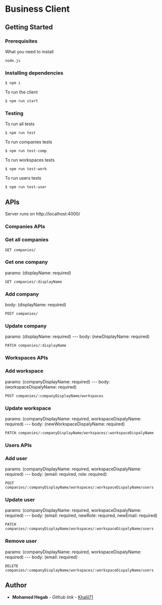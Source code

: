 # Business Client

## Getting Started

### Prerequisites

What you need to install

```
node.js
```

### Installing dependencies

```
$ npm i
```

To run the client

```
$ npm run start
```

### Testing

To run all tests

```
$ npm run test
```

To run companies tests

```
$ npm run test-comp
```

To run workspaces tests

```
$ npm run test-work
```

To run users tests

```
$ npm run test-user
```

## APIs

Server runs on http://localhost:4000/

### Companies APIs

### Get all companies

```
GET companies/
```

### Get one company

params: (displayName: required)

```
GET companies/:displayName
```

### Add company

body: (displayName: required)

```
POST companies/
```

### Update company

params: (displayName: required) --- body: (newDisplayName: required)

```
PATCH companies/:displayName
```

### Workspaces APIs

### Add workspace

params: (companyDisplayName: required) --- body: (workspaceDispalyName: required)

```
POST companies/:companyDisplayName/workspaces
```

### Update workspace

params: (companyDisplayName: required, workspaceDispalyName: required) --- body: (newWorkspaceDispalyName: required)

```
PATCH companies/:companyDisplayName/workspaces/:workspaceDispalyName
```

### Users APIs

### Add user

params: (companyDisplayName: required, workspaceDispalyName: required) --- body: (email: required, role: required)

```
POST companies/:companyDisplayName/workspaces/:workspaceDispalyName/users
```

### Update user

params: (companyDisplayName: required, workspaceDispalyName: required) --- body: (email: required, newRole: required, newEmail: required)

```
PATCH companies/:companyDisplayName/workspaces/:workspaceDispalyName/users
```

### Remove user

params: (companyDisplayName: required, workspaceDispalyName: required) --- body: (email: required)

```
DELETE companies/:companyDisplayName/workspaces/:workspaceDispalyName/users
```

## Author

* **Mohamed Hegab** - _Github link_ - [Khalil71](https://github.com/Khalil71)

